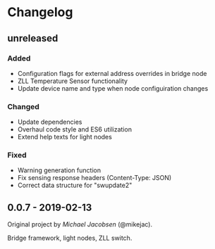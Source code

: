 # Changelog

## unreleased

### Added
* Configuration flags for external address overrides in bridge node
* ZLL Temperature Sensor functionality
* Update device name and type when node configuiration changes

### Changed
* Update dependencies
* Overhaul code style and ES6 utilization
* Extend help texts for light nodes

### Fixed
* Warning generation function
* Fix sensing response headers (Content-Type: JSON)
* Correct data structure for "swupdate2"

## 0.0.7 - 2019-02-13

Original project by _Michael Jacobsen_ (@mikejac).

Bridge framework, light nodes, ZLL switch.
